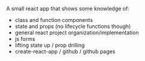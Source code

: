 A small react app that shows some knowledge of:
  - class and function components
  - state and props (no lifecycle functions though)
  - general react project organization/implementation
  - js forms
  - lifting state up / prop drilling
  - create-react-app / github / github pages
  
